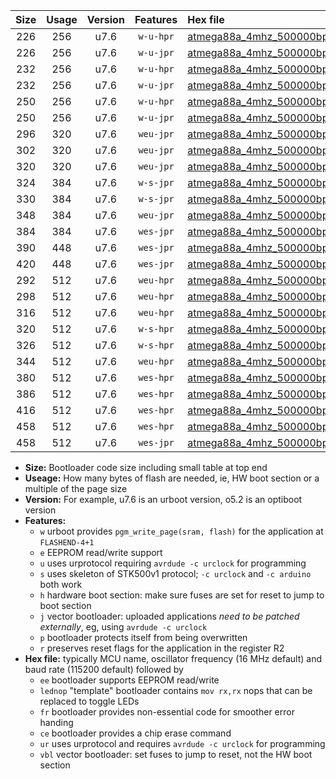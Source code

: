 |Size|Usage|Version|Features|Hex file|
|:-:|:-:|:-:|:-:|:--|
|226|256|u7.6|`w-u-hpr`|[atmega88a_4mhz_500000bps_ur.hex](https://raw.githubusercontent.com/stefanrueger/urboot/main/atmega88a_4mhz_500000bps_ur.hex)|
|226|256|u7.6|`w-u-jpr`|[atmega88a_4mhz_500000bps_ur_vbl.hex](https://raw.githubusercontent.com/stefanrueger/urboot/main/atmega88a_4mhz_500000bps_ur_vbl.hex)|
|232|256|u7.6|`w-u-hpr`|[atmega88a_4mhz_500000bps_lednop_ur.hex](https://raw.githubusercontent.com/stefanrueger/urboot/main/atmega88a_4mhz_500000bps_lednop_ur.hex)|
|232|256|u7.6|`w-u-jpr`|[atmega88a_4mhz_500000bps_lednop_ur_vbl.hex](https://raw.githubusercontent.com/stefanrueger/urboot/main/atmega88a_4mhz_500000bps_lednop_ur_vbl.hex)|
|250|256|u7.6|`w-u-hpr`|[atmega88a_4mhz_500000bps_lednop_fr_ur.hex](https://raw.githubusercontent.com/stefanrueger/urboot/main/atmega88a_4mhz_500000bps_lednop_fr_ur.hex)|
|250|256|u7.6|`w-u-jpr`|[atmega88a_4mhz_500000bps_lednop_fr_ur_vbl.hex](https://raw.githubusercontent.com/stefanrueger/urboot/main/atmega88a_4mhz_500000bps_lednop_fr_ur_vbl.hex)|
|296|320|u7.6|`weu-jpr`|[atmega88a_4mhz_500000bps_ee_ur_vbl.hex](https://raw.githubusercontent.com/stefanrueger/urboot/main/atmega88a_4mhz_500000bps_ee_ur_vbl.hex)|
|302|320|u7.6|`weu-jpr`|[atmega88a_4mhz_500000bps_ee_lednop_ur_vbl.hex](https://raw.githubusercontent.com/stefanrueger/urboot/main/atmega88a_4mhz_500000bps_ee_lednop_ur_vbl.hex)|
|320|320|u7.6|`weu-jpr`|[atmega88a_4mhz_500000bps_ee_lednop_fr_ur_vbl.hex](https://raw.githubusercontent.com/stefanrueger/urboot/main/atmega88a_4mhz_500000bps_ee_lednop_fr_ur_vbl.hex)|
|324|384|u7.6|`w-s-jpr`|[atmega88a_4mhz_500000bps_vbl.hex](https://raw.githubusercontent.com/stefanrueger/urboot/main/atmega88a_4mhz_500000bps_vbl.hex)|
|330|384|u7.6|`w-s-jpr`|[atmega88a_4mhz_500000bps_lednop_vbl.hex](https://raw.githubusercontent.com/stefanrueger/urboot/main/atmega88a_4mhz_500000bps_lednop_vbl.hex)|
|348|384|u7.6|`weu-jpr`|[atmega88a_4mhz_500000bps_ee_lednop_fr_ce_ur_vbl.hex](https://raw.githubusercontent.com/stefanrueger/urboot/main/atmega88a_4mhz_500000bps_ee_lednop_fr_ce_ur_vbl.hex)|
|384|384|u7.6|`wes-jpr`|[atmega88a_4mhz_500000bps_ee_vbl.hex](https://raw.githubusercontent.com/stefanrueger/urboot/main/atmega88a_4mhz_500000bps_ee_vbl.hex)|
|390|448|u7.6|`wes-jpr`|[atmega88a_4mhz_500000bps_ee_lednop_vbl.hex](https://raw.githubusercontent.com/stefanrueger/urboot/main/atmega88a_4mhz_500000bps_ee_lednop_vbl.hex)|
|420|448|u7.6|`wes-jpr`|[atmega88a_4mhz_500000bps_ee_lednop_fr_vbl.hex](https://raw.githubusercontent.com/stefanrueger/urboot/main/atmega88a_4mhz_500000bps_ee_lednop_fr_vbl.hex)|
|292|512|u7.6|`weu-hpr`|[atmega88a_4mhz_500000bps_ee_ur.hex](https://raw.githubusercontent.com/stefanrueger/urboot/main/atmega88a_4mhz_500000bps_ee_ur.hex)|
|298|512|u7.6|`weu-hpr`|[atmega88a_4mhz_500000bps_ee_lednop_ur.hex](https://raw.githubusercontent.com/stefanrueger/urboot/main/atmega88a_4mhz_500000bps_ee_lednop_ur.hex)|
|316|512|u7.6|`weu-hpr`|[atmega88a_4mhz_500000bps_ee_lednop_fr_ur.hex](https://raw.githubusercontent.com/stefanrueger/urboot/main/atmega88a_4mhz_500000bps_ee_lednop_fr_ur.hex)|
|320|512|u7.6|`w-s-hpr`|[atmega88a_4mhz_500000bps.hex](https://raw.githubusercontent.com/stefanrueger/urboot/main/atmega88a_4mhz_500000bps.hex)|
|326|512|u7.6|`w-s-hpr`|[atmega88a_4mhz_500000bps_lednop.hex](https://raw.githubusercontent.com/stefanrueger/urboot/main/atmega88a_4mhz_500000bps_lednop.hex)|
|344|512|u7.6|`weu-hpr`|[atmega88a_4mhz_500000bps_ee_lednop_fr_ce_ur.hex](https://raw.githubusercontent.com/stefanrueger/urboot/main/atmega88a_4mhz_500000bps_ee_lednop_fr_ce_ur.hex)|
|380|512|u7.6|`wes-hpr`|[atmega88a_4mhz_500000bps_ee.hex](https://raw.githubusercontent.com/stefanrueger/urboot/main/atmega88a_4mhz_500000bps_ee.hex)|
|386|512|u7.6|`wes-hpr`|[atmega88a_4mhz_500000bps_ee_lednop.hex](https://raw.githubusercontent.com/stefanrueger/urboot/main/atmega88a_4mhz_500000bps_ee_lednop.hex)|
|416|512|u7.6|`wes-hpr`|[atmega88a_4mhz_500000bps_ee_lednop_fr.hex](https://raw.githubusercontent.com/stefanrueger/urboot/main/atmega88a_4mhz_500000bps_ee_lednop_fr.hex)|
|458|512|u7.6|`wes-hpr`|[atmega88a_4mhz_500000bps_ee_lednop_fr_ce.hex](https://raw.githubusercontent.com/stefanrueger/urboot/main/atmega88a_4mhz_500000bps_ee_lednop_fr_ce.hex)|
|458|512|u7.6|`wes-jpr`|[atmega88a_4mhz_500000bps_ee_lednop_fr_ce_vbl.hex](https://raw.githubusercontent.com/stefanrueger/urboot/main/atmega88a_4mhz_500000bps_ee_lednop_fr_ce_vbl.hex)|

- **Size:** Bootloader code size including small table at top end
- **Useage:** How many bytes of flash are needed, ie, HW boot section or a multiple of the page size
- **Version:** For example, u7.6 is an urboot version, o5.2 is an optiboot version
- **Features:**
  + `w` urboot provides `pgm_write_page(sram, flash)` for the application at `FLASHEND-4+1`
  + `e` EEPROM read/write support
  + `u` uses urprotocol requiring `avrdude -c urclock` for programming
  + `s` uses skeleton of STK500v1 protocol; `-c urclock` and `-c arduino` both work
  + `h` hardware boot section: make sure fuses are set for reset to jump to boot section
  + `j` vector bootloader: uploaded applications *need to be patched externally*, eg, using `avrdude -c urclock`
  + `p` bootloader protects itself from being overwritten
  + `r` preserves reset flags for the application in the register R2
- **Hex file:** typically MCU name, oscillator frequency (16 MHz default) and baud rate (115200 default) followed by
  + `ee` bootloader supports EEPROM read/write
  + `lednop` "template" bootloader contains `mov rx,rx` nops that can be replaced to toggle LEDs
  + `fr` bootloader provides non-essential code for smoother error handing
  + `ce` bootloader provides a chip erase command
  + `ur` uses urprotocol and requires `avrdude -c urclock` for programming
  + `vbl` vector bootloader: set fuses to jump to reset, not the HW boot section
